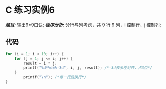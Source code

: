<!--
  - File Name README.md
  - Version 1.0
  - Author aaron
  - Email wzj020109@163.com
  - Created Time 2022-01-06
-->

# C 练习实例6

***题目:*** 输出9*9口诀;
***程序分析:*** 分行与列考虑，共 9 行 9 列，i 控制行，j 控制列;

## 代码
```c
for (i = 1; i < 10; i++) {
    for (j = 1; j <= i; j++) {
        result = i * j;
        printf("%d*%d=%-3d", i, j, result); /*-3d表示左对齐，占3位*/
    }
        printf("\n"); /*每一行后换行*/
}
```
